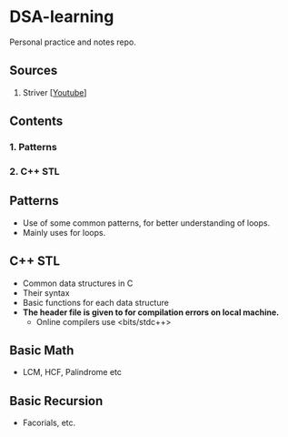 # DSA-learning
Personal practice and notes repo.

## Sources

1. Striver 
    [[Youtube](https://www.youtube.com/@takeUforward)]

## Contents

###    1. Patterns
###    2. C++ STL

## Patterns

* Use of some common patterns, for better understanding of loops.
* Mainly uses for loops.

## C++ STL

* Common data structures in C
* Their syntax
* Basic functions for each data structure
* **The header file is given to for compilation errors on local machine.**
    * Online compilers use <bits/stdc++>

## Basic Math

* LCM, HCF, Palindrome etc

## Basic Recursion

* Facorials, etc.